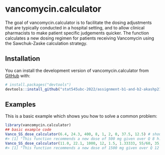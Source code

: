 
<!-- README.md is generated from README.Rmd. Please edit that file -->

# vancomycin.calculator

<!-- badges: start -->
<!-- badges: end -->

The goal of vancomycin.calculator is to facilitate the dosing
adjustments that are typically conducted in a hospital setting, and to
allow clinical pharmacists to make patient specific judgements quicker.
The function calculates a new dosing regimen for patients receiving
Vancomycin using the Sawchuk-Zaske calculation strategy.

## Installation

You can install the development version of vancomycin.calculator from
[GitHub](https://github.com/) with:

``` r
# install.packages("devtools")
devtools::install_github("stat545ubc-2022/assignment-b1-and-b2-akashp21/vancomycin.calculator")
```

## Examples

This is a basic example which shows you how to solve a common problem:

``` r
library(vancomycin.calculator)
## basic example code
Vanco_SS_dose_calculator(6.4, 24.3, 400, 8, 1, 2, 0, 37.5, 12.5) # should equal "This function recommends a new dose of 500 mg given over Q 8 h. This will produce a peak of 30.375 mg/L and a trough value of 8 mg/L"
#> [1] "This function recommends a new dose of 500 mg given over Q 8 h. This will produce a peak of 30.375 mg/L and a trough value of 8 mg/L"
Vanco_SS_dose_calculator(11.0, 22.1, 1000, 12, 1.5, 1.33333, 55/60, 35, 17.5) # should be "This function recommends a new dose of 1500 mg given over Q 12 h. This will produce a peak of 33.15 mg/L and a trough value of 15.2692370301831 mg/L"
#> [1] "This function recommends a new dose of 1500 mg given over Q 12 h. This will produce a peak of 33.15 mg/L and a trough value of 15.2692370301831 mg/L"
```

